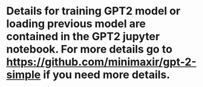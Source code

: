 # Details for training GPT2 model or loading previous model are contained in the GPT2 jupyter notebook. For more details go to https://github.com/minimaxir/gpt-2-simple if you need more details.